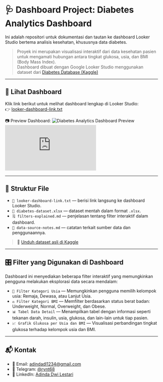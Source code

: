 # 🩺 Dashboard Project: Diabetes Analytics Dashboard

Ini adalah repositori untuk dokumentasi dan tautan ke dashboard Looker Studio bertema analisis kesehatan, khususnya data diabetes.

> Proyek ini merupakan visualisasi interaktif dari data kesehatan pasien untuk mengamati hubungan antara tingkat glukosa, usia, dan BMI (Body Mass Index).  
> Dashboard dibuat dengan Google Looker Studio menggunakan dataset dari [Diabetes Database (Kaggle)](https://www.kaggle.com/datasets/aryanpatel0204/diabetes-dashboard-power-bi)

---

## 🔗 Lihat Dashboard
Klik link berikut untuk melihat dashboard lengkap di Looker Studio:  
👉 [looker-dashboard-link.txt](https://lookerstudio.google.com/reporting/fbc7130f-2d71-4bdc-8c2b-d27aa0ec21cf)

📷 Preview Dashboard:
![Diabetes Analytics Dashboard Preview](https://github.com/user-attachments/assets/f2969dff-4dc6-4a25-946e-3557b5304bbc)
![📄 Lihat PDF preview di sini](https://github.com/adindadwi68/Dashboard-Looker-Studio-Diabetes-Analytics/blob/main/Diabetes%20Analytics%20Dashboard%20Preview.pdf)

---

## 📁 Struktur File

- `📄 looker-dashboard-link.txt` — berisi link langsung ke dashboard Looker Studio.
- `📂 diabetes-dataset.xlsx` — dataset mentah dalam format `.xlsx`.
- `🗒️ filters-explained.md` — penjelasan tentang filter interaktif dalam dashboard.
- `📝 data-source-notes.md` — catatan terkait sumber data dan penggunaannya.

> 🔽 [Unduh dataset asli di Kaggle](https://github.com/adindadwi68/Dashboard-Looker-Studio-Diabetes-Analytics/blob/main/diabetes%20new.xlsx)

---

## 🎛️ Filter yang Digunakan di Dashboard

Dashboard ini menyediakan beberapa filter interaktif yang memungkinkan pengguna melakukan eksplorasi data secara mendalam:

- `🧒 Filter Kategori Usia` — Memungkinkan pengguna memilih kelompok usia: Remaja, Dewasa, atau Lanjut Usia.
- `⚖️ Filter Kategori BMI` — Memfilter berdasarkan status berat badan: Underweight, Normal, Overweight, dan Obese.
- `📊 Tabel Data Detail` — Menampilkan tabel dengan informasi seperti tekanan darah, insulin, usia, glukosa, dan lain-lain untuk tiap pasien.
- `📈 Grafik Glukosa per Usia dan BMI` — Visualisasi perbandingan tingkat glukosa terhadap kelompok usia dan BMI.

---

## 📬 Kontak

- 📧 Email: [adindadl1234@gmail.com](mailto:adindadl1234@gmail.com)  
- 💬 Telegram: [@rynt68](https://t.me/rynt68)  
- 💼 LinkedIn: [Adinda Dwi Lestari](https://linkedin.com/in/adindadwi06)
